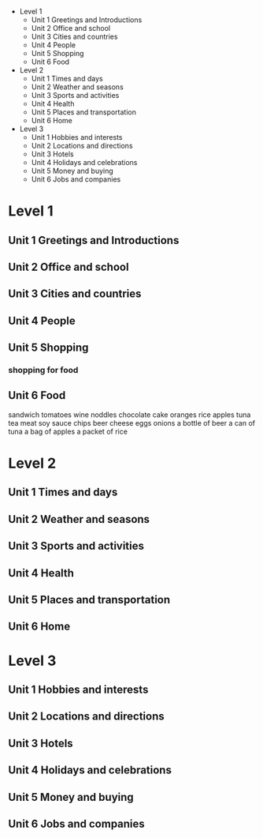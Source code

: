 * Level 1
  * Unit 1 Greetings and Introductions
  * Unit 2 Office and school
  * Unit 3 Cities and countries
  * Unit 4 People
  * Unit 5 Shopping
  * Unit 6 Food
* Level 2
  * Unit 1 Times and days
  * Unit 2 Weather and seasons 
  * Unit 3 Sports and activities
  * Unit 4 Health
  * Unit 5 Places and transportation
  * Unit 6 Home
* Level 3
  * Unit 1 Hobbies and interests
  * Unit 2 Locations and directions
  * Unit 3 Hotels
  * Unit 4 Holidays and celebrations
  * Unit 5 Money and buying
  * Unit 6 Jobs and companies

# Level 1
## Unit 1 Greetings and Introductions
## Unit 2 Office and school
## Unit 3 Cities and countries
## Unit 4 People
## Unit 5 Shopping
### shopping for food

## Unit 6 Food
sandwich
tomatoes
wine
noddles
chocolate cake
oranges
rice
apples
tuna
tea
meat
soy sauce
chips
beer
cheese
eggs
onions
a bottle of beer
a can of tuna
a bag of apples
a packet of rice
# Level 2
## Unit 1 Times and days
## Unit 2 Weather and seasons 
## Unit 3 Sports and activities
## Unit 4 Health
## Unit 5 Places and transportation
## Unit 6 Home
# Level 3
## Unit 1 Hobbies and interests
## Unit 2 Locations and directions
## Unit 3 Hotels
## Unit 4 Holidays and celebrations
## Unit 5 Money and buying
## Unit 6 Jobs and companies
